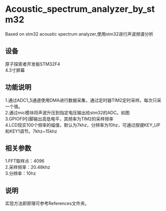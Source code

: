 # Acoustic_spectrum_analyzer_by_stm32
Based on stm32 acoustic spectrum analyzer,使用stm32进行声波频谱分析
## 设备
原子探索者开发板STM32F4<br>
4.3寸屏幕<br>
## 功能说明
1.通过ADC1_5通道使用DMA进行数据采集，通过定时器TIM2定时采样。每次只采一个值。<br>
2.通过mic模块将声波升压到指定电压输出给stm32的ADC。如图<br>
3.GPIOF9引脚输出高低电平，其频率为TIM2的采样频率<br>
4.LCD现实100个频率的幅值，默认为7khz，分辨率为10hz，可通过按键KEY_UP和KEY1调节。7khz~15khz<br>
## 相关参数
1.FFT取样点：4096<br>
2.采样频率：20.48khz<br>
3.分辨率：10hz<br>
## 说明
实现方法即原理可参考References文件夹。<br>

